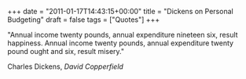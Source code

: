 +++
date = "2011-01-17T14:43:15+00:00"
title = "Dickens on Personal Budgeting"
draft = false
tags = ["Quotes"]
+++

"Annual income twenty pounds, annual expenditure nineteen six, result happiness. Annual income twenty pounds, annual expenditure twenty pound ought and six, result misery." 

Charles Dickens, _David Copperfield_